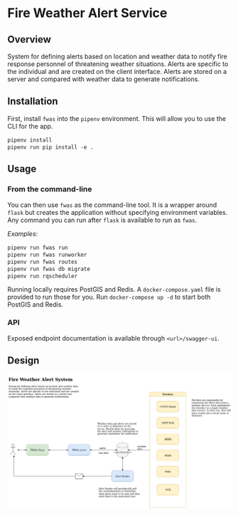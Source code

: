 # Fire Weather Alert Service

## Overview

System for defining alerts based on location and weather data to notify fire response personnel of threatening weather situations. Alerts are specific to the individual and are created on the client interface. Alerts are stored on a server and compared with weather data to generate notifications.

## Installation

First, install `fwas` 
into the `pipenv` environment.  This will allow you
to use the CLI for the app.
```
pipenv install
pipenv run pip install -e .
```


## Usage

### From the command-line
You can then use `fwas` as
the command-line tool. It is a wrapper around `flask`
but creates the application without specifying environment
variables. Any command you can run after `flask` is
available to run as `fwas`.

*Examples*:
```
pipenv run fwas run
pipenv run fwas runworker
pipenv run fwas routes
pipenv run fwas db migrate
pipenv run rqscheduler
```

Running locally requires PostGIS and Redis. A `docker-compose.yaml` file is 
provided to run those for you. Run `docker-compose up -d` to start both
PostGIS and Redis.

### API

Exposed endpoint documentation is available through `<url>/swagger-ui`. 

## Design

![fwas_design](docs/fwas_design.png)


